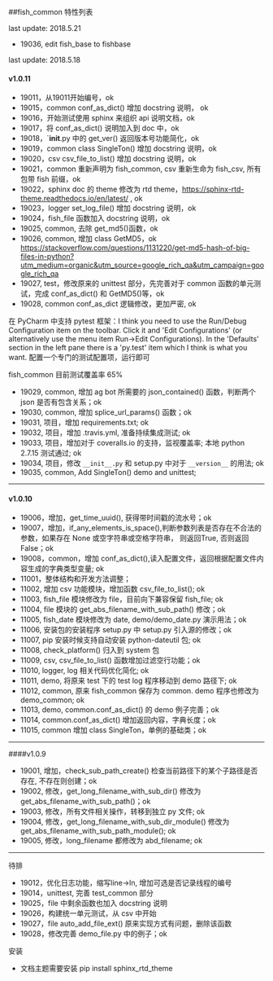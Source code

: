 ##fish_common 特性列表

last update: 2018.5.21

* 19036, edit fish_base to fishbase

last update: 2018.5.18

#### v1.0.11

* 19011，从19011开始编号，ok
* 19015，common conf_as_dict() 增加 docstring 说明， ok
* 19016，开始测试使用 sphinx 来组织 api 说明文档，ok
* 19017，将 conf_as_dict() 说明加入到 doc 中，ok
* 19018，`__init__.py 中的 get_ver() 返回版本号功能简化，ok
* 19019，common class SingleTon() 增加 docstring 说明，ok
* 19020，csv csv_file_to_list() 增加 docstring 说明，ok
* 19021，common 重新声明为 fish_common, csv 重新生命为 fish_csv, 所有包带 fish 前缀，ok
* 19022，sphinx doc 的 theme 修改为 rtd theme，https://sphinx-rtd-theme.readthedocs.io/en/latest/ , ok
* 19023，logger set_log_file() 增加 docstring 说明，ok
* 19024，fish_file 函数加入 docstring 说明，ok
* 19025, common, 去除 get_md5()函数，ok
* 19026, common, 增加 class GetMD5，ok  
https://stackoverflow.com/questions/1131220/get-md5-hash-of-big-files-in-python?utm_medium=organic&utm_source=google_rich_qa&utm_campaign=google_rich_qa
* 19027, test，修改原来的 unittest 部分，先完善对于 common 函数的单元测试，完成 conf_as_dict() 和 GetMD5()等，ok
* 19028, common conf_as_dict 逻辑修改，更加严密, ok

在 PyCharm 中支持 pytest 框架：I think you need to use the Run/Debug Configuration item on the toolbar. 
Click it and 'Edit Configurations' (or alternatively use the menu item Run->Edit Configurations). 
In the 'Defaults' section in the left pane there is a 'py.test' item which I think is what you want.
配置一个专门的测试配置项，运行即可

fish_common 目前测试覆盖率 65%

* 19029, common, 增加 ag bot 所需要的 json_contained() 函数，判断两个 json 是否有包含关系；ok
* 19030, common, 增加 splice_url_params() 函数；ok
* 19031, 项目，增加 requirements.txt; ok
* 19032, 项目，增加 .travis.yml, 准备持续集成测试; ok
* 19033, 项目，增加对于 coveralls.io 的支持，监视覆盖率; 本地 python 2.7.15 测试通过; ok
* 19034, 项目，修改 `__init__.py` 和 setup.py 中对于 `__version__` 的用法; ok
* 19035, common, Add SingleTon() demo and unittest; 

---

#### v1.0.10

* 19006，增加，get_time_uuid(), 获得带时间戳的流水号；ok
* 19007，增加，if_any_elements_is_space(),判断参数列表是否存在不合法的参数，如果存在 None 或空字符串或空格字符串，
    则返回True, 否则返回False；ok
* 19008，common，增加 conf_as_dict(),读入配置文件，返回根据配置文件内容生成的字典类型变量; ok
* 11001，整体结构和开发方法调整；
* 11002, 增加 csv 功能模块，增加函数 csv_file_to_list(); ok
* 11003, fish_file 模块修改为 file，目前向下兼容保留 fish_file; ok
* 11004, file 模块的 get_abs_filename_with_sub_path() 修改；ok
* 11005, fish_date 模块修改为 date, demo/demo_date.py 演示用法；ok
* 11006, 安装包的安装程序 setup.py 中 setup.py 引入源的修改；ok
* 11007, pip 安装时候支持自动安装 python-dateutil 包; ok
* 11008, check_platform() 归入到 system 包
* 11009, csv, csv_file_to_list() 函数增加过滤空行功能；ok
* 11010, logger, log 相关代码优化简化; ok 
* 11011, demo, 将原来 test 下的 test log 程序移动到 demo 路径下; ok
* 11012, common, 原来 fish_common 保存为 common. demo 程序也修改为 demo_common; ok
* 11013, demo, common.conf_as_dict() 的 demo 例子完善；ok
* 11014, common.conf_as_dict() 增加返回内容，字典长度；ok
* 11015, common 增加 class SingleTon，单例的基础类；ok

---

####v1.0.9

* 19001, 增加，check_sub_path_create() 检查当前路径下的某个子路径是否存在, 不存在则创建；ok
* 19002, 修改，get_long_filename_with_sub_dir() 修改为 get_abs_filename_with_sub_path()；ok
* 19003, 修改，所有文件相关操作，转移到独立 py 文件; ok
* 19004, 修改，get_long_filename_with_sub_dir_module() 修改为 get_abs_filename_with_sub_path_module(); ok
* 19005, 修改，long_filename 都修改为 abd_filename; ok

---

待排

* 19012，优化日志功能，缩写line->ln, 增加可选是否记录线程的编号
* 19014，unittest, 完善 test_common 部分
* 19025，file 中剩余函数也加入 docstring 说明
* 19026，构建统一单元测试，从 csv 中开始
* 19027，file auto_add_file_ext() 原来实现方式有问题，删除该函数
* 19028，修改完善 demo_file.py 中的例子；ok

安装

* 文档主题需要安装 pip install sphinx_rtd_theme